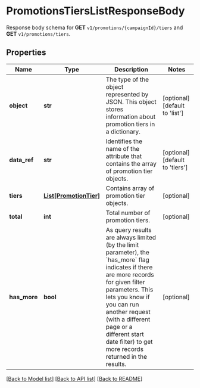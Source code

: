 # PromotionsTiersListResponseBody

Response body schema for **GET** `v1/promotions/{campaignId}/tiers` and **GET** `v1/promotions/tiers`.

## Properties
Name | Type | Description | Notes
------------ | ------------- | ------------- | -------------
**object** | **str** | The type of the object represented by JSON. This object stores information about promotion tiers in a dictionary. | [optional] [default to 'list']
**data_ref** | **str** | Identifies the name of the attribute that contains the array of promotion tier objects. | [optional] [default to 'tiers']
**tiers** | [**List[PromotionTier]**](PromotionTier.md) | Contains array of promotion tier objects. | [optional] 
**total** | **int** | Total number of promotion tiers. | [optional] 
**has_more** | **bool** | As query results are always limited (by the limit parameter), the &#x60;has_more&#x60; flag indicates if there are more records for given filter parameters. This lets you know if you can run another request (with a different page or a different start date filter) to get more records returned in the results. | [optional] 

[[Back to Model list]](../README.md#documentation-for-models) [[Back to API list]](../README.md#documentation-for-api-endpoints) [[Back to README]](../README.md)


